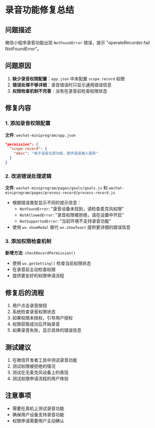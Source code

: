 # 录音功能修复总结

## 问题描述
微信小程序录音功能出现 `NotFoundError` 错误，提示 "operateRecorder:fail NotFoundError"。

## 问题原因
1. **缺少录音权限配置**：`app.json` 中未配置 `scope.record` 权限
2. **错误处理不够详细**：录音错误时只显示通用错误信息
3. **权限检查机制不完善**：没有在录音前检查权限状态

## 修复内容

### 1. 添加录音权限配置
**文件**: `wechat-miniprogram/app.json`
```json
"permission": {
  "scope.record": {
    "desc": "用于语音记录功能，提供语音输入服务"
  }
}
```

### 2. 改进错误处理逻辑
**文件**: `wechat-miniprogram/pages/goals/goals.js` 和 `wechat-miniprogram/pages/process-record/process-record.js`

- 根据错误类型显示不同的提示信息：
  - `NotFoundError`: "录音设备未找到，请检查麦克风权限"
  - `NotAllowedError`: "录音权限被拒绝，请在设置中开启"
  - `NotSupportedError`: "当前环境不支持录音功能"
- 使用 `wx.showModal` 替代 `wx.showToast` 提供更详细的错误信息

### 3. 添加权限检查机制
**新增方法**: `checkRecordPermission()`
- 使用 `wx.getSetting()` 检查当前权限状态
- 在录音前主动检查权限
- 提供更友好的权限申请流程

## 修复后的流程
1. 用户点击录音按钮
2. 系统检查录音权限状态
3. 如果权限未授权，引导用户授权
4. 权限获取成功后开始录音
5. 如果录音失败，显示具体的错误信息

## 测试建议
1. 在微信开发者工具中测试录音功能
2. 测试权限被拒绝的情况
3. 测试在无麦克风设备上的表现
4. 测试权限申请流程的用户体验

## 注意事项
- 需要在真机上测试录音功能
- 确保用户设备支持录音功能
- 权限申请需要用户主动确认
